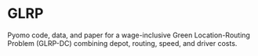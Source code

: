 # GLRP
Pyomo code, data, and paper for a wage-inclusive Green Location-Routing Problem (GLRP-DC) combining depot, routing, speed, and driver costs.
